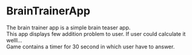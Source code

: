 # BrainTrainerApp
The brain trainer app is a simple brain teaser app.<br/>
This app displays few addition problem to user. If user could calculate it welll...<br/>
Game contains a timer for 30 second in which user have to answer.<br/>
